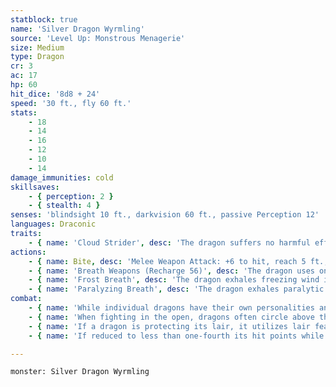 ```yaml
---
statblock: true
name: 'Silver Dragon Wyrmling'
source: 'Level Up: Monstrous Menagerie'
size: Medium
type: Dragon
cr: 3
ac: 17
hp: 60
hit_dice: '8d8 + 24'
speed: '30 ft., fly 60 ft.'
stats:
    - 18
    - 14
    - 16
    - 12
    - 10
    - 14
damage_immunities: cold
skillsaves:
    - { perception: 2 }
    - { stealth: 4 }
senses: 'blindsight 10 ft., darkvision 60 ft., passive Perception 12'
languages: Draconic
traits:
    - { name: 'Cloud Strider', desc: 'The dragon suffers no harmful effects from high altitude.' }
actions:
    - { name: Bite, desc: 'Melee Weapon Attack: +6 to hit, reach 5 ft., one target. Hit: 20 (3d10 + 4) piercing damage.' }
    - { name: 'Breath Weapons (Recharge 56)', desc: 'The dragon uses one of the following breath weapons:' }
    - { name: 'Frost Breath', desc: 'The dragon exhales freezing wind in a 15-foot cone. Each creature in the area makes a DC 13 Constitution saving throw, taking 17 (5d6) cold damage on a failed save or half damage on a success.' }
    - { name: 'Paralyzing Breath', desc: 'The dragon exhales paralytic gas in a 15-foot cone. Each creature in the area must succeed on a DC 13 Constitution saving throw or be paralyzed until the end of its next turn.' }
combat:
    - { name: 'While individual dragons have their own personalities and tactics, most rely heavily on their breath weapons', desc: 'They use them whenever they can, preferably from maximum distance and while flying above their enemies.' }
    - { name: 'When fighting in the open, dragons often circle above their enemies as they wait for their breath weapons to recharge', desc: "They only close to melee if their enemies deal significant damage with ranged attacks, or if they can savage an enemy cut off from its allies. Once bloodied, dragons become more aggressive, attacking with bite and claws when their breath weapons aren't available." }
    - { name: 'If a dragon is protecting its lair, it utilizes lair features, traps, allies, and architecture such as escape tunnels to keep up a hit-and-run fight, reappearing only when it has a fully-recharged breath weapon', desc: 'If the dragon is forced into melee combat, it uses its bite and claws against a single foe. If it has legendary actions like Roar and Wing Attack, it uses them to disperse its other enemies.' }
    - { name: 'If reduced to less than one-fourth its hit points while fighting in the open, a dragon flies away', desc: 'However, it fights to the death to defend its lair, unless it can regain the upper hand through tricks or bargains.' }

---
```

```statblock
monster: Silver Dragon Wyrmling
```
